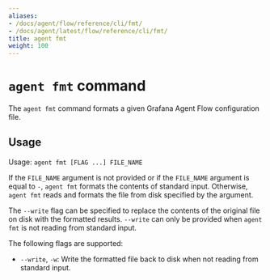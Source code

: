 ```yaml
---
aliases:
- /docs/agent/flow/reference/cli/fmt/
- /docs/agent/latest/flow/reference/cli/fmt/
title: agent fmt
weight: 100
---
```


# `agent fmt` command

The `agent fmt` command formats a given Grafana Agent Flow configuration file.

## Usage

Usage: `agent fmt [FLAG ...] FILE_NAME`

If the `FILE_NAME` argument is not provided or if the `FILE_NAME` argument is
equal to `-`, `agent fmt` formats the contents of standard input. Otherwise,
`agent fmt` reads and formats the file from disk specified by the argument.

The `--write` flag can be specified to replace the contents of the original
file on disk with the formatted results. `--write` can only be provided when
`agent fmt` is not reading from standard input.

The following flags are supported:

* `--write`, `-w`: Write the formatted file back to disk when not reading from
  standard input.
